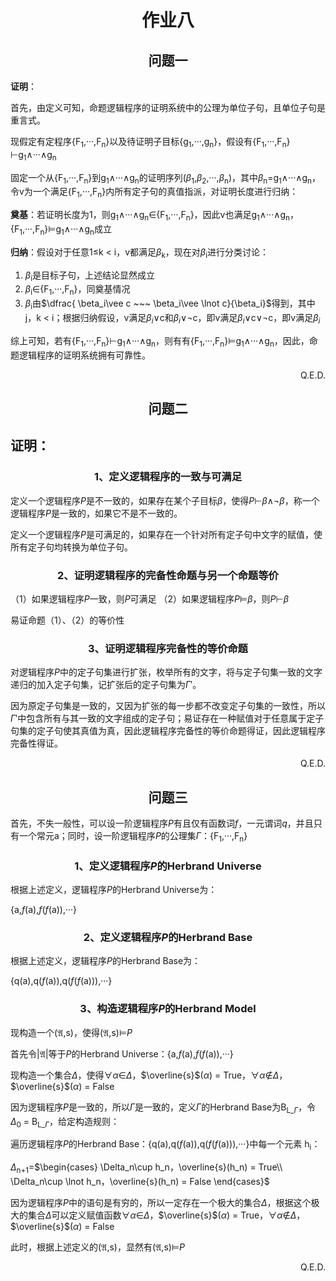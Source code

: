 # <center>作业八
## <center>问题一

**证明**：

首先，由定义可知，命题逻辑程序的证明系统中的公理为单位子句，且单位子句是重言式。

现假定有定程序{F<sub>1</sub>,···,F<sub>n</sub>}以及待证明子目标{g<sub>1</sub>,···,g<sub>n</sub>}，假设有{F<sub>1</sub>,···,F<sub>n</sub>}$\vdash$g<sub>1</sub>$\wedge$···$\wedge$g<sub>n</sub>

固定一个从{F<sub>1</sub>,···,F<sub>n</sub>}到g<sub>1</sub>$\wedge$···$\wedge$g<sub>n</sub>的证明序列($\beta$<sub>1</sub>,$\beta$<sub>2</sub>,···,$\beta$<sub>n</sub>)，其中$\beta$<sub>n</sub>=g<sub>1</sub>$\wedge$···$\wedge$g<sub>n</sub>，令v为一个满足{F<sub>1</sub>,···,F<sub>n</sub>}内所有定子句的真值指派，对证明长度进行归纳：

**奠基**：若证明长度为1，则g<sub>1</sub>$\wedge$···$\wedge$g<sub>n</sub>$\in${F<sub>1</sub>,···,F<sub>n</sub>}，因此v也满足g<sub>1</sub>$\wedge$···$\wedge$g<sub>n</sub>，{F<sub>1</sub>,···,F<sub>n</sub>}$\vDash$g<sub>1</sub>$\wedge$···$\wedge$g<sub>n</sub>成立

**归纳**：假设对于任意1$\leq$k < i，v都满足$\beta$<sub>k</sub>，现在对$\beta$<sub>i</sub>进行分类讨论：

1. $\beta$<sub>i</sub>是目标子句，上述结论显然成立
2. $\beta$<sub>i</sub>$\in${F<sub>1</sub>,···,F<sub>n</sub>}，同奠基情况
3. $\beta$<sub>i</sub>由$\dfrac{ \beta_i\vee c   ~~~  \beta_i\vee \lnot c}{\beta_i}$得到，其中j，k < i；根据归纳假设，v满足$\beta_i$$\vee$c和$\beta_i$$\vee$$\lnot$c，即v满足$\beta_i$$\vee$c$\vee$$\lnot$c，即v满足$\beta_i$

综上可知，若有{F<sub>1</sub>,···,F<sub>n</sub>}$\vdash$g<sub>1</sub>$\wedge$···$\wedge$g<sub>n</sub>，则有有{F<sub>1</sub>,···,F<sub>n</sub>}$\vDash$g<sub>1</sub>$\wedge$···$\wedge$g<sub>n</sub>，因此，命题逻辑程序的证明系统拥有可靠性。<p align="right">Q.E.D.</p>


## <center>问题二

## 证明：

### <center>1、定义逻辑程序的一致与可满足

定义一个逻辑程序*P*是不一致的，如果存在某个子目标$\beta$，使得*P*$\vdash$$\beta$$\wedge$$\lnot$$\beta$，称一个逻辑程序*P*是一致的，如果它不是不一致的。

定义一个逻辑程序*P*是可满足的，如果存在一个针对所有定子句中文字的赋值，使所有定子句均转换为单位子句。
### <center>2、证明逻辑程序的完备性命题与另一个命题等价

（1）如果逻辑程序*P*一致，则*P*可满足
（2）如果逻辑程序*P*$\vDash$$\beta$，则*P*$\vdash$$\beta$

易证命题（1）、（2）的等价性
### <center>3、证明逻辑程序完备性的等价命题

对逻辑程序*P*中的定子句集进行扩张，枚举所有的文字，将与定子句集一致的文字递归的加入定子句集，记扩张后的定子句集为$\Gamma'$。

因为原定子句集是一致的，又因为扩张的每一步都不改变定子句集的一致性，所以$\Gamma'$中包含所有与其一致的文字组成的定子句；易证存在一种赋值对于任意属于定子句集的定子句使其真值为真，因此逻辑程序完备性的等价命题得证，因此逻辑程序完备性得证。<p align="right">Q.E.D.</p>
## <center>问题三

首先，不失一般性，可以设一阶逻辑程序*P*有且仅有函数词*f*，一元谓词*q*，并且只有一个常元a；同时，设一阶逻辑程序*P*的公理集$\Gamma$：{F<sub>1</sub>,···,F<sub>n</sub>}
### <center>1、定义逻辑程序*P*的Herbrand Universe

根据上述定义，逻辑程序*P*的Herbrand Universe为：

{a,*f*(a),*f*(*f*(a)),···}

### <center>2、定义逻辑程序*P*的Herbrand Base

根据上述定义，逻辑程序*P*的Herbrand Base为：

{q(a),q(*f*(a)),q(*f*(*f*(a))),···}

### <center>3、构造逻辑程序*P*的Herbrand Model

现构造一个($\mathfrak{A}$,s)，使得($\mathfrak{A}$,s)$\vDash$*P*

首先令|$\mathfrak{A}$|等于*P*的Herbrand Universe：{a,*f*(a),*f*(*f*(a)),···}

现构造一个集合$\Delta$，使得$\forall$$\alpha$$\in$$\Delta$，$\overline{s}$($\alpha$) = True，$\forall$$\alpha$$\notin$$\Delta$，$\overline{s}$($\alpha$) = False

因为逻辑程序*P*是一致的，所以$\Gamma$是一致的，定义$\Gamma$的Herbrand Base为B<sub>L_$\Gamma$</sub>，令$\Delta$<sub>0</sub> = B<sub>L_$\Gamma$</sub>，给定构造规则：

遍历逻辑程序*P*的Herbrand Base：{q(a),q(*f*(a)),q(*f*(*f*(a))),···}中每一个元素 h<sub>i</sub>：

$\Delta$<sub>n+1</sub>=$\begin{cases} \Delta_n\cup h_n，\overline{s}(h_n) = True\\
\Delta_n\cup \lnot h_n，\overline{s}(h_n) = False
\end{cases}$

因为逻辑程序*P*中的语句是有穷的，所以一定存在一个极大的集合$\Delta$，根据这个极大的集合$\Delta$可以定义赋值函数$\forall$$\alpha$$\in$$\Delta$，$\overline{s}$($\alpha$) = True，$\forall$$\alpha$$\notin$$\Delta$，$\overline{s}$($\alpha$) = False

此时，根据上述定义的($\mathfrak{A}$,s)，显然有($\mathfrak{A}$,s)$\vDash$*P*<p align="right">Q.E.D.</p>



